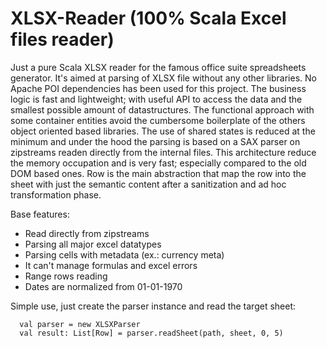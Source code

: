 # XLSX-Reader (100% Scala Excel files reader)

Just a pure Scala XLSX reader for the famous office suite spreadsheets generator. 
It's aimed at parsing of XLSX file without any other libraries. No Apache POI dependencies has been used for this project.
The business logic is fast and lightweight; with useful API to access the data and the smallest possible amount of datastructures. The functional approach with some container entities avoid the cumbersome boilerplate of the others object oriented based libraries. 
The use of shared states is reduced at the minimum and under the hood the parsing is based on a SAX parser on zipstreams readen directly from the internal files. This architecture reduce the memory occupation and is very fast; especially compared to the old DOM based ones.
Row is the main abstraction that map the row into the sheet with just the semantic content after a sanitization and ad hoc transformation phase.

Base features:

- Read directly from zipstreams
- Parsing all major excel datatypes
- Parsing cells with metadata (ex.: currency meta)
- It can't manage formulas and excel errors
- Range rows reading
- Dates are normalized from 01-01-1970

Simple use, just create the parser instance and read the target sheet:

```
  val parser = new XLSXParser
  val result: List[Row] = parser.readSheet(path, sheet, 0, 5)
```
